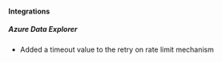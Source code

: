 
#### Integrations

##### Azure Data Explorer

- Added a timeout value to the retry on rate limit mechanism
